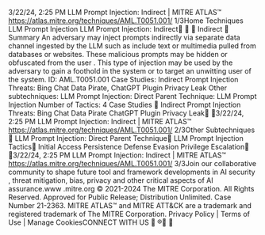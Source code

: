 3/22/24, 2:25 PM LLM Prompt Injection: Indirect | MITRE ATLAS™
https://atlas.mitre.org/techniques/AML.T0051.001/ 1/3Home Techniques LLM Prompt Injection
LLM Prompt Injection:
Indirect󰅂 󰅂 󰅂
Indirect 󰅂
Summary
An adversary may inject prompts indirectly via separate data channel ingested by
the LLM such as include text or multimedia pulled from databases or websites.
These malicious prompts may be hidden or obfuscated from the user . This type of
injection may be used by the adversary to gain a foothold in the system or to target
an unwitting user of the system.
ID: AML.T0051.001
Case Studies: Indirect Prompt Injection Threats: Bing Chat Data Pirate, ChatGPT Plugin
Privacy Leak
Other subtechniques: LLM Prompt Injection: Direct
Parent Technique: LLM Prompt Injection
Number of Tactics: 4
Case Studies 󰅃
Indirect Prompt Injection Threats: Bing Chat Data Pirate
ChatGPT Plugin Privacy Leak󰍜 󰇙3/22/24, 2:25 PM LLM Prompt Injection: Indirect | MITRE ATLAS™
https://atlas.mitre.org/techniques/AML.T0051.001/ 2/3Other Subtechniques 󰅃
LLM Prompt Injection: Direct
Parent Technique󰅃
LLM Prompt Injection
Tactics󰅃
Initial Access
Persistence
Defense Evasion
Privilege Escalation󰍜 󰇙3/22/24, 2:25 PM LLM Prompt Injection: Indirect | MITRE ATLAS™
https://atlas.mitre.org/techniques/AML.T0051.001/ 3/3Join our collaborative community
to shape future tool and
framework developments in AI
security , threat mitigation, bias,
privacy and other critical aspects
of AI assurance.www .mitre.org
© 2021-2024 The MITRE Corporation. All Rights Reserved.
Approved for Public Release; Distribution Unlimited. Case Number 21-2363.
MITRE ATLAS™ and MITRE ATT&CK are a trademark and registered trademark of The MITRE
Corporation.
Privacy Policy | Terms of Use | Manage CookiesCONNECT WITH US
󰅂
®󰍜 󰇙